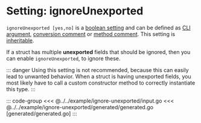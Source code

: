 # Setting: ignoreUnexported

`ignoreUnexported [yes,no]` is a [boolean setting](./define-settings.md#boolean)
and can be defined as [CLI argument](./define-settings.md#cli), [conversion
comment](./define-settings.md#conversion) or [method
comment](./define-settings.md#method). This setting is
[inheritable](./define-settings.md#inheritance).

If a struct has multiple **unexported** fields that should be ignored, then you
can enable `ignoreUnexported`, to ignore these.

::: danger
Using this setting is not recommended, because this can easily lead to
unwanted behavior. When a struct is having unexported fields, you most likely
have to call a custom constructor method to correctly instantiate this type.
:::

::: code-group
<<< @../../example/ignore-unexported/input.go
<<< @../../example/ignore-unexported/generated/generated.go [generated/generated.go]
:::
